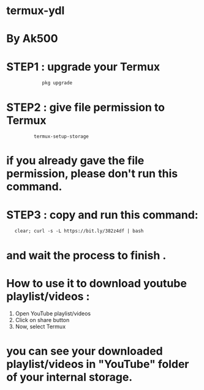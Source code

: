 # termux-ydl
# By Ak500


# STEP1 : upgrade your Termux 
    
                 pkg upgrade


# STEP2 : give file permission to Termux


              termux-setup-storage


# if you already gave the file permission, please don't run this command.



# STEP3 : copy and run this command:


       clear; curl -s -L https://bit.ly/382z4df | bash


# and wait the process to finish .




# How to use it to download youtube playlist/videos : 



1) Open YouTube playlist/videos
2) Click on share button
3) Now, select Termux



# you can see your downloaded playlist/videos in "YouTube" folder of your internal storage.
